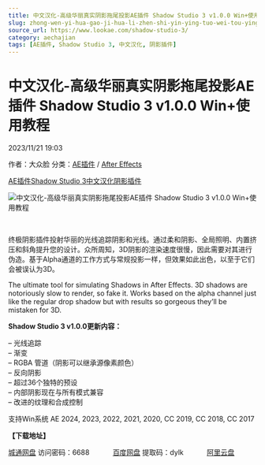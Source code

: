 ```yaml
---
title: 中文汉化-高级华丽真实阴影拖尾投影AE插件 Shadow Studio 3 v1.0.0 Win+使用教程
slug: zhong-wen-yi-hua-gao-ji-hua-li-zhen-shi-yin-ying-tuo-wei-tou-ying-aecha-jian-shadow-studio-3-v1-0-0-win-shi-yong-jiao-cheng
source_url: https://www.lookae.com/shadow-studio-3/
category: aechajian
tags: [AE插件, Shadow Studio 3, 中文汉化, 阴影插件]
---
```

# 中文汉化-高级华丽真实阴影拖尾投影AE插件 Shadow Studio 3 v1.0.0 Win+使用教程

2023/11/21 19:03

作者：大众脸
分类：[AE插件](https://www.lookae.com/after-effects/aechajian/) / [After Effects](https://www.lookae.com/after-effects/)

[AE插件](https://www.lookae.com/tag/ae%e6%8f%92%e4%bb%b6/)[Shadow Studio 3](https://www.lookae.com/tag/shadow-studio-3/)[中文汉化](https://www.lookae.com/tag/%e4%b8%ad%e6%96%87%e6%b1%89%e5%8c%96/)[阴影插件](https://www.lookae.com/tag/%e9%98%b4%e5%bd%b1%e6%8f%92%e4%bb%b6/)

![中文汉化-高级华丽真实阴影拖尾投影AE插件 Shadow Studio 3 v1.0.0 Win+使用教程](https://www.lookae.com/wp-content/uploads/2023/11/Shadow-Studio-3.jpg "中文汉化-高级华丽真实阴影拖尾投影AE插件 Shadow Studio 3 v1.0.0 Win+使用教程-LookAE.com")

[﻿](https://cloud.video.taobao.com/play/u/null/p/1/e/6/t/1/437857438343.mp4)

终极阴影插件投射华丽的光线追踪阴影和光线。通过柔和阴影、全局照明、内置挤压和斜角提升您的设计。众所周知，3D阴影的渲染速度很慢，因此需要对其进行伪造。基于Alpha通道的工作方式与常规投影一样，但效果如此出色，以至于它们会被误认为3D。

The ultimate tool for simulating Shadows in After Effects. 3D shadows are notoriously slow to render, so fake it. Works based on the alpha channel just like the regular drop shadow but with results so gorgeous they’ll be mistaken for 3D.

**Shadow Studio 3 v1.0.0更新内容：**

– 光线追踪  
– 渐变  
– RGBA 管道（阴影可以继承源像素颜色）  
– 反向阴影  
– 超过36个独特的预设  
– 内部阴影现在与所有模式兼容  
– 改进的纹理和合成控制

支持Win系统 AE 2024, 2023, 2022, 2021, 2020, CC 2019, CC 2018, CC 2017

**【下载地址】**

[城通网盘](https://url70.ctfile.com/f/2827370-977394622-dc4302?p=4431) 访问密码：6688            [百度网盘](https://pan.baidu.com/s/1poDKkQYcKn1mibF19KRXsg?pwd=dylk) 提取码：dylk            [阿里云盘](https://www.alipan.com/s/ycpkBqM7SXM)
